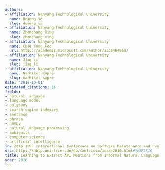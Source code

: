 ```yaml
---
authors:
- affiliation: Nanyang Technological University
  name: Deheng Ye
  slug: deheng_ye
- affiliation: Nanyang Technological University
  name: Zhenchang Xing
  slug: zhenchang_xing
- affiliation: Nanyang Technological University
  name: Chee Yong Foo
  url: https://academic.microsoft.com/author/2553464950/
- affiliation: Nanyang Technological University
  name: Jing Li
  slug: jing_li
- affiliation: Nanyang Technological University
  name: Nachiket Kapre
  slug: nachiket_kapre
date: '2016-10-01'
estimated_citations: 16
fields:
- natural language
- language model
- polysemy
- search engine indexing
- sentence
- phrase
- numpy
- natural language processing
- ambiguity
- computer science
- artificial intelligence
in: 2016 IEEE International Conference on Software Maintenance and Evolution (ICSME)
src: https://dblp.uni-trier.de/db/conf/icsm/icsme2016.html#YeXFLK16
title: Learning to Extract API Mentions from Informal Natural Language Discussions
year: 2016
---
```

